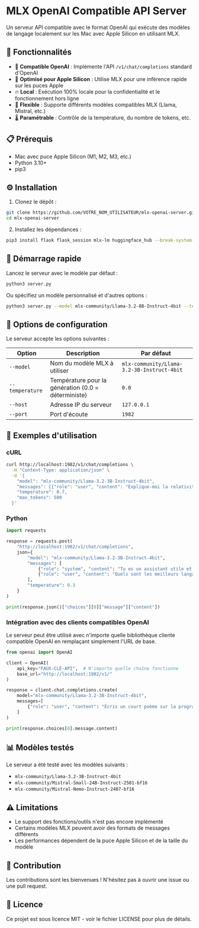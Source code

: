# MLX OpenAI Compatible API Server

Un serveur API compatible avec le format OpenAI qui exécute des modèles de langage localement sur les Mac avec Apple Silicon en utilisant MLX.

## 🌟 Fonctionnalités

- 🚀 **Compatible OpenAI** : Implémente l'API `/v1/chat/completions` standard d'OpenAI
- 🍎 **Optimisé pour Apple Silicon** : Utilise MLX pour une inférence rapide sur les puces Apple
- 🔥 **Local** : Exécution 100% locale pour la confidentialité et le fonctionnement hors ligne
- 🧠 **Flexible** : Supporte différents modèles compatibles MLX (Llama, Mistral, etc.)
- 🌡️ **Paramétrable** : Contrôle de la température, du nombre de tokens, etc.

## 📋 Prérequis

- Mac avec puce Apple Silicon (M1, M2, M3, etc.)
- Python 3.10+
- pip3

## ⚙️ Installation

1. Clonez le dépôt :
```bash
git clone https://github.com/VOTRE_NOM_UTILISATEUR/mlx-openai-server.git
cd mlx-openai-server
```

2. Installez les dépendances :
```bash
pip3 install flask flask_session mlx-lm huggingface_hub --break-system-packages
```

## 🚀 Démarrage rapide

Lancez le serveur avec le modèle par défaut :

```bash
python3 server.py
```

Ou spécifiez un modèle personnalisé et d'autres options :

```bash
python3 server.py --model mlx-community/Llama-3.2-8B-Instruct-4bit --temperature 0.7 --port 1982
```

## 🔧 Options de configuration

Le serveur accepte les options suivantes :

| Option | Description | Par défaut |
|--------|-------------|------------|
| `--model` | Nom du modèle MLX à utiliser | `mlx-community/Llama-3.2-3B-Instruct-4bit` |
| `--temperature` | Température pour la génération (0.0 = déterministe) | `0.0` |
| `--host` | Adresse IP du serveur | `127.0.0.1` |
| `--port` | Port d'écoute | `1982` |

## 📝 Exemples d'utilisation

### cURL

```bash
curl http://localhost:1982/v1/chat/completions \
  -H "Content-Type: application/json" \
  -d '{
    "model": "mlx-community/Llama-3.2-3B-Instruct-4bit",
    "messages": [{"role": "user", "content": "Explique-moi la relativité restreinte en termes simples"}],
    "temperature": 0.7,
    "max_tokens": 500
  }'
```

### Python

```python
import requests

response = requests.post(
    "http://localhost:1982/v1/chat/completions",
    json={
        "model": "mlx-community/Llama-3.2-3B-Instruct-4bit",
        "messages": [
            {"role": "system", "content": "Tu es un assistant utile et précis."},
            {"role": "user", "content": "Quels sont les meilleurs langages de programmation pour l'IA en 2025?"}
        ],
        "temperature": 0.3
    }
)

print(response.json()["choices"][0]["message"]["content"])
```

### Intégration avec des clients compatibles OpenAI

Le serveur peut être utilisé avec n'importe quelle bibliothèque cliente compatible OpenAI en remplaçant simplement l'URL de base.

```python
from openai import OpenAI

client = OpenAI(
    api_key="FAUX-CLÉ-API",  # N'importe quelle chaîne fonctionne
    base_url="http://localhost:1982/v1/"
)

response = client.chat.completions.create(
    model="mlx-community/Llama-3.2-3B-Instruct-4bit",
    messages=[
        {"role": "user", "content": "Écris un court poème sur la programmation"}
    ]
)

print(response.choices[0].message.content)
```

## 📊 Modèles testés

Le serveur a été testé avec les modèles suivants :

- `mlx-community/Llama-3.2-3B-Instruct-4bit`
- `mlx-community/Mistral-Small-24B-Instruct-2501-bf16`
- `mlx-community/Mistral-Nemo-Instruct-2407-bf16`

## ⚠️ Limitations

- Le support des fonctions/outils n'est pas encore implémenté
- Certains modèles MLX peuvent avoir des formats de messages différents
- Les performances dépendent de la puce Apple Silicon et de la taille du modèle

## 🤝 Contribution

Les contributions sont les bienvenues ! N'hésitez pas à ouvrir une issue ou une pull request.

## 📄 Licence

Ce projet est sous licence MIT - voir le fichier LICENSE pour plus de détails.
